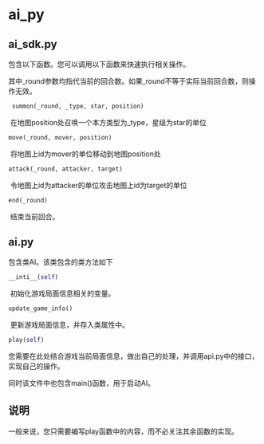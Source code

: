 # ai_py

## ai_sdk.py

包含以下函数。您可以调用以下函数来快速执行相关操作。

其中\_round参数均指代当前的回合数。如果\_round不等于实际当前回合数，则操作无效。



```python
 summon(_round, _type, star, position)
```
​		在地图position处召唤一个本方类型为\_type，星级为star的单位



```python
move(_round, mover, position)
```
​		将地图上id为mover的单位移动到地图position处




```python
attack(_round, attacker, target)
```
​		令地图上id为attacker的单位攻击地图上id为target的单位




```python
end(_round)
```
​		结束当前回合。



## ai.py

包含类AI。该类包含的类方法如下

```python
__inti__(self)
```

​		初始化游戏局面信息相关的变量。

```python
update_game_info()
```

​		更新游戏局面信息，并存入类属性中。


```python
play(self)
```

​		您需要在此处结合游戏当前局面信息，做出自己的处理，并调用api.py中的接口，实现自己的操作。

同时该文件中也包含main()函数，用于启动AI。



## 说明

一般来说，您只需要编写play函数中的内容，而不必关注其余函数的实现。